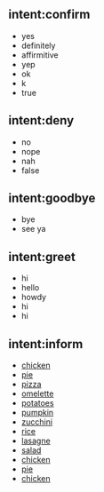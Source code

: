 ## intent:confirm
- yes
- definitely
- affirmitive
- yep
- ok
- k
- true

## intent:deny
- no
- nope
- nah
- false

## intent:goodbye
- bye
- see ya

## intent:greet
- hi
- hello
- howdy
- hi
- hi

## intent:inform
- [chicken](recipe)
- [pie](recipe)
- [pizza](recipe)
- [omelette](recipe)
- [potatoes](recipe)
- [pumpkin](recipe)
- [zucchini](recipe)
- [rice](recipe)
- [lasagne](recipe)
- [salad](salad)
- [chicken](recipe)
- [pie](recipe)
- [chicken](recipe)

